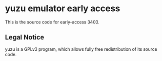 yuzu emulator early access
=============

This is the source code for early-access 3403.

## Legal Notice

yuzu is a GPLv3 program, which allows fully free redistribution of its source code.